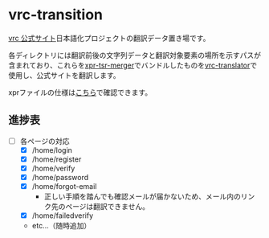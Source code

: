 # vrc-transition

[vrc 公式サイト](https://vrchat.com/home)日本語化プロジェクトの翻訳データ置き場です。

各ディレクトリには翻訳前後の文字列データと翻訳対象要素の場所を示すパスが含まれており、これらを[xpr-tsr-merger](https://github.com/vrcalphabet/xpr-tsr-merger/releases/latest)でバンドルしたものを[vrc-translator](https://github.com/vrcalphabet/vrc-translator)で使用し、公式サイトを翻訳します。

xprファイルの仕様は[こちら](https://github.com/vrcalphabet/xpr-tsr-merger/blob/main/docs/xpr-documentation.md)で確認できます。

## 進捗表

- [ ] 各ページの対応
  - [x] /home/login
  - [x] /home/register
  - [x] /home/verify
  - [x] /home/password
  - [x] /home/forgot-email
    - 正しい手順を踏んでも確認メールが届かないため、メール内のリンク先のページは翻訳できません。
  - [x] /home/failedverify
  - etc...（随時追加）
